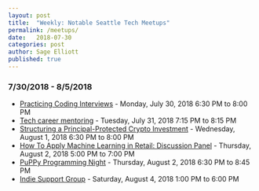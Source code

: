 ```yaml
---
layout: post
title:  "Weekly: Notable Seattle Tech Meetups"
permalink: /meetups/
date:   2018-07-30
categories: post
author: Sage Elliott
published: true
---
```


### 7/30/2018 - 8/5/2018

- [Practicing Coding Interviews](https://www.meetup.com/PSPPython/events/250691731/) - Monday, July 30, 2018
6:30 PM to 8:00 PM
- [Tech career mentoring](https://www.meetup.com/Seattle-Tech-Mentors/events/252528949/) - Tuesday, July 31, 2018 7:15 PM to 8:15 PM
- [Structuring a Principal-Protected Crypto Investment](https://www.meetup.com/Algorithmic-Crypto-Traders-of-Seattle/events/252849890/) - Wednesday, August 1, 2018 6:30 PM to 8:00 PM
- [How To Apply Machine Learning in Retail: Discussion Panel](https://www.meetup.com/meetup-datascience/events/251259934/) - Thursday, August 2, 2018 5:00 PM to 7:00 PM
- [PuPPy Programming Night](https://www.meetup.com/PSPPython/events/253072014/) - Thursday, August 2, 2018 6:30 PM to 8:45 PM
- [Indie Support Group](https://www.meetup.com/SeattleIndies/events/253210207/) - Saturday, August 4, 2018 1:00 PM to 6:00 PM